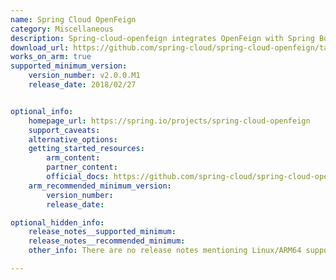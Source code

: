 ```yaml
---
name: Spring Cloud OpenFeign
category: Miscellaneous
description: Spring-cloud-openfeign integrates OpenFeign with Spring Boot apps through autoconfiguration and binding with the Spring Environment, where Feign is a Java to HTTP client binder.
download_url: https://github.com/spring-cloud/spring-cloud-openfeign/tags
works_on_arm: true
supported_minimum_version:
    version_number: v2.0.0.M1
    release_date: 2018/02/27


optional_info:
    homepage_url: https://spring.io/projects/spring-cloud-openfeign
    support_caveats:
    alternative_options:
    getting_started_resources:
        arm_content:
        partner_content:
        official_docs: https://github.com/spring-cloud/spring-cloud-openfeign?tab=readme-ov-file#basic-compile-and-test
    arm_recommended_minimum_version:
        version_number:
        release_date:

optional_hidden_info:
    release_notes__supported_minimum:
    release_notes__recommended_minimum:
    other_info: There are no release notes mentioning Linux/ARM64 support. The least tag available on github, i.e. v2.0.0.M1, can be built and installed with "./mvnw install" on Neoverse N1.

---
```

